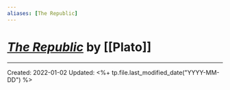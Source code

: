 ```yaml
---
aliases: [The Republic]
---
```


# [*The Republic*]() by [[Plato]]

---
Created: 2022-01-02
Updated: <%+ tp.file.last_modified_date("YYYY-MM-DD") %>


